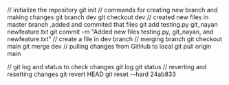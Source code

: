 // initialize the repository
git init
// commands for creating new branch and making changes
git branch dev
git checkout dev
// created new files in master branch ,added and commited that files
git add testing.py git_nayan newfeature.txt
git commit -m "Added new files testing.py, git_nayan, and newfeature.txt"
// create a file in  dev branch 
// merging branch
git checkout main
git merge dev
// pulling changes from GitHub to local
git pull origin main

// git log and status to check changes
git log
git status
// reverting and resetting changes
git revert HEAD
git reset --hard 24ab833
